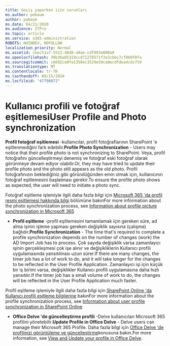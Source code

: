 ```yaml
---
title: Geçiş yaparken izin sorunları
ms.author: pebaum
author: pebaum
ms.date: 04/21/2020
ms.audience: ITPro
ms.topic: article
ms.service: o365-administration
ROBOTS: NOINDEX, NOFOLLOW
localization_priority: Normal
ms.assetid: cbec51a7-5513-4848-a9ae-cdf993e000a8
ms.openlocfilehash: 39b36a85319ccd71278571f3a3cbbc7cf0b9f0fa
ms.sourcegitcommit: c6692ce0fa1358ec3529e59ca0ecdfdea4cdc759
ms.translationtype: MT
ms.contentlocale: tr-TR
ms.lasthandoff: 09/15/2020
ms.locfileid: "47798072"
---
```

# <a name="user-profile-and-photo-synchronization"></a><span data-ttu-id="ec18c-102">Kullanıcı profili ve fotoğraf eşitlemesi</span><span class="sxs-lookup"><span data-stu-id="ec18c-102">User Profile and Photo synchronization</span></span>

 <span data-ttu-id="ec18c-103">**Profil fotoğraf eşitlemesi** -kullanıcılar, profil fotoğraflarının SharePoint 'e eşitlenmediğini fark edebilir.</span><span class="sxs-lookup"><span data-stu-id="ec18c-103">**Profile Photo Synchronization** - Users may notice that their profile photo is not synchronizing to SharePoint.</span></span> <span data-ttu-id="ec18c-104">Veya, profil fotoğrafını güncelleştirmeyi denemiş ve fotoğraf eski fotoğraf olarak görünmeye devam ediyor olabilir.</span><span class="sxs-lookup"><span data-stu-id="ec18c-104">Or, they may have tried to update their profile photo and the photo still appears as the old photo.</span></span> <span data-ttu-id="ec18c-105">Profil fotoğrafınızın beklediğiniz gibi göründüğünden emin olmak için, kullanıcının fotoğraf eşitlemesini başlatması gerekir.</span><span class="sxs-lookup"><span data-stu-id="ec18c-105">To ensure the profile photo shows as expected, the user will need to initiate a photo sync.</span></span> 
  
<span data-ttu-id="ec18c-106">Fotoğraf eşitleme işlemiyle ilgili daha fazla bilgi için [Microsoft 365 'da profil resmi eşitlemesi hakkında bilgi](https://go.microsoft.com/fwlink/?linkid=2022634) bölümüne bakın</span><span class="sxs-lookup"><span data-stu-id="ec18c-106">For more information about the photo synchronization process, see [Information about profile picture synchronization in Microsoft 365](https://go.microsoft.com/fwlink/?linkid=2022634)</span></span>
  
- <span data-ttu-id="ec18c-107">**Profil eşitleme** -profil eşitlemesini tamamlamak için gereken süre, ad alma işinin işleme yapması gereken değişiklik sayısına (çalışma) bağlıdır.</span><span class="sxs-lookup"><span data-stu-id="ec18c-107">**Profile Synchronization** - The time that's required to complete a profile synchronization depends on the number of changes (work) the AD Import Job has to process.</span></span> <span data-ttu-id="ec18c-108">Çok sayıda değişiklik varsa zamanlayıcı işinin gerçekleşmesi çok işe alınır ve değişikliklerin Kullanıcı profili uygulamasında yansıtılması uzun sürer.</span><span class="sxs-lookup"><span data-stu-id="ec18c-108">If there are many changes, the timer job has a lot of work to do, and it will take longer for the changes to be reflected in the User Profile Application.</span></span> <span data-ttu-id="ec18c-109">Zamanlayıcı işi için küçük bir iş birimi varsa, değişiklikler Kullanıcı profili uygulamasına daha hızlı yansıtılır.</span><span class="sxs-lookup"><span data-stu-id="ec18c-109">If the timer job has a small volume of work to do, the changes will be reflected in the User Profile Application much faster.</span></span> 
  
<span data-ttu-id="ec18c-110">Profil eşitleme işlemiyle ilgili daha fazla bilgi için [SharePoint Online 'da Kullanıcı profili eşitleme bilgilerine](https://go.microsoft.com/fwlink/?linkid=2022639) bakın</span><span class="sxs-lookup"><span data-stu-id="ec18c-110">For more information about the profile synchronization process, see [Information about user profile synchronization in SharePoint Online](https://go.microsoft.com/fwlink/?linkid=2022639)</span></span>
    
- <span data-ttu-id="ec18c-111">**Office Delve 'de güncelleştirme profili** -Delve kullanıcıları Microsoft 365 profilini yönetebilir.</span><span class="sxs-lookup"><span data-stu-id="ec18c-111">**Update Profile in Office Delve** - Delve users can manage their Microsoft 365 Profile.</span></span> <span data-ttu-id="ec18c-112">Daha fazla bilgi için [Office Delve 'de profilinizi görüntüleme ve güncelleştirme](https://support.office.com/article/View-and-update-your-profile-in-Office-Delve-4e84343b-eedf-45a1-aeb9-8627ccca14ba)konusuna bakın.</span><span class="sxs-lookup"><span data-stu-id="ec18c-112">For more information, see [View and Update your profile in Office Delve](https://support.office.com/article/View-and-update-your-profile-in-Office-Delve-4e84343b-eedf-45a1-aeb9-8627ccca14ba).</span></span>
    

